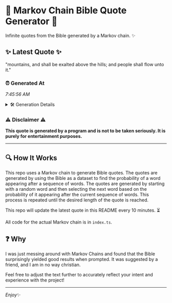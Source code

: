 # 📖 Markov Chain Bible Quote Generator 📖

Infinite quotes from the Bible generated by a Markov chain. ✨

## ✨ Latest Quote ✨
"mountains, and shall be exalted above the hills; and people shall flow unto it."

### ⏰ Generated At
*7:45:56 AM*

<details>
    <summary>🛠️ Generation Details</summary>
    <p>
        <strong>🌱 Seed:</strong> mountains,<br>
        <strong>🔄 Iterations:</strong> 13<br>
        <strong>📜 Context History:</strong><br>[ mountains, ]: and<br>[ mountains,, and ]: shall<br>[ mountains,, and, shall ]: be<br>[ mountains,, and, shall, be ]: exalted<br>[ mountains,, and, shall, be, exalted ]: above<br>[ mountains,, and, shall, be, exalted, above ]: the<br>[ and, shall, be, exalted, above, the ]: hills;<br>[ shall, be, exalted, above, the, hills; ]: and<br>[ be, exalted, above, the, hills;, and ]: people<br>[ exalted, above, the, hills;, and, people ]: shall<br>[ above, the, hills;, and, people, shall ]: flow<br>[ the, hills;, and, people, shall, flow ]: unto<br>[ hills;, and, people, shall, flow, unto ]: it.<br>
    </p>
</details>

### ⚠️ Disclaimer ⚠️
**This quote is generated by a program and is not to be taken seriously. It is purely for entertainment purposes.**

---

## 🔍 How It Works

This repo uses a Markov chain to generate Bible quotes. The quotes are generated by using the Bible as a dataset to find the probability of a word appearing after a sequence of words. The quotes are generated by starting with a random word and then selecting the next word based on the probability of it appearing after the current sequence of words. This process is repeated until the desired length of the quote is reached.

This repo will update the latest quote in this README every 10 minutes. ⏳

All code for the actual Markov chain is in `index.ts`.

## ❓ Why

I was just messing around with Markov Chains and found that the Bible surprisingly yielded good results when prompted. 
It was suggested by a friend, and I am in no way christian.

Feel free to adjust the text further to accurately reflect your intent and experience with the project!

---

*Enjoy*✨
